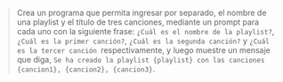 > Crea un programa que permita ingresar por separado, el nombre de una playlist y el título de tres canciones, mediante un prompt para cada uno con la siguiente frase: `¿Cuál es el nombre de la playlist?`, `¿Cuál es la primer canción?`, `¿Cuál es la segunda canción?` y `¿Cuál es la tercer canción `respectivamente, y luego muestre un mensaje que diga, `Se ha creado la playlist {playlist} con las canciones {cancion1}, {cancion2}, {cancion3}`.

<style>
  .mu-browser {
    display: none;
  }
</style>